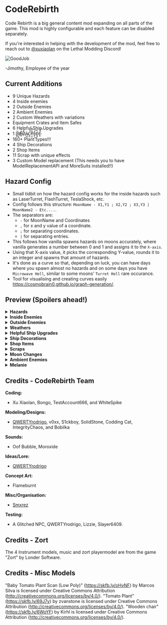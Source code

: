 # CodeRebirth

Code Rebirth is a big general content mod expanding on all parts of the game. This mod is highly configurable and each feature can be disabled separately.

If you're interested in helping with the development of the mod, feel free to reach out to [@xuxiaolan](https://discord.com/channels/1168655651455639582/1241786100201160784) on the Lethal Modding Discord!

![GoodJob](https://i.postimg.cc/9Mr5sSZj/image.png)

-Jimothy, Employee of the year

## Current Additions

- 9 Unique Hazards
- 4 Inside enemies
- 2 Outside Enemies
- 2 Ambient Enemies
- 2 Custom Weathers with variations
- Equipment Crates and Item Safes
- 6 Helpful Ship Upgrades
- 1 [̷͈̇̂ͅṘ̸̮̯E̶̺͊͛́D̸̨̉̌̃Ą̴̭͛C̵̨̪͑̈́̚Ṭ̵̝̙͋͂͊Ê̵̞̣͜͠D̷̝̟͛̈]̶̫͋̐͠
- 160+ Plant types!!!
- 4 Ship Decorations
- 2 Shop Items
- 11 Scrap with unique effects
- 3 Custom Model replacement (This needs you to have ModelReplacementAPI and MoreSuits installed!!)

## Hazard Config

- Small tidbit on how the hazard config works for the inside hazards such as LaserTurret, FlashTurret, TeslaShock, etc.
- Config follows this structure: `MoonName - X1,Y1 ; X2,Y2 ; X3,Y3 | MoonName2 - Etc....`.
- The separators are:
  - `-` for MoonName and Coordinates
  - `,` for x and y value of a coordinate.
  - `;` for separating coordinates.
  - `|` for separating entries.
- This follows how vanilla spawns hazards on moons accurately, where vanilla generates a number between 0 and 1 and assigns it to the `X-axis`.
- Using that X-axis value, it picks the corresponding Y-value, rounds it to an integer and spawns that amount of hazards.
- It's done as a curve so that, depending on luck, you can have days where you spawn almost no hazards and on some days you have `Microwave Hell`, similar to some moons' `Turret Hell` rare occurance.
- Tool for visualising and creating curves easily <https://cosmobrain0.github.io/graph-generation/>.

## Preview (Spoilers ahead!)

</details>

<details>
  <summary><strong>Hazards</strong></summary>

### Bug Zapper

![BZ](https://i.postimg.cc/GpGRtvjj/image.png)

> Designation : Bug Zapper  
> Objective : Pest Control  
>
> These giant electric zappers, capable of delivering fatal electric shocks, were instrumental in the protection of valuable assets. After detecting a threat, the giant tesla coil would charge up before delivering a strong shock, deterring or killing any attackers.  
> [Final Recorded Equipment Transmission]  
> [ERROR] Software critical failure - Objective updated : Zap metal carrier, Zap bug, Zap, Zap, Zap.

### Laser Turret

![LT](https://i.postimg.cc/1t3v2Q4N/image.png)

> Designation : Laser Assisted Soil Excavation Rig (L.A.S.E.R.)  
> Objective : Mine and Extract minerals
>
> The L.A.S.E.R. is the back bone of mining operations, this experimental tech uses a massive carved ruby that focuses light into a single point creating a laser capable of melting solid rock. Energy efficient and powerful, this device is instrumental in the quick extraction of ores.  
> [Final Recorded Equipment Transmission]  
> [ERROR] Software critical failure - Objective updated : Spin, Mine, Spin, Mine,Spin, Mine.

### Industrial Fan

![IF](https://i.postimg.cc/htGbKrcH/image.png)

> Designation : Industrial Fan  
> Objective : Aeration  
>
> These giant industrial fans were used for aeration during mining operations, keeping dust off equipment and keeping crewmates cooled down. The fan's automated system would control fan speed by detecting the amount of dust, gas and other various aerosols.  
> [Final Recorded Equipment Transmission]  
> [ERROR] Software critical failure - Objective updated : Fan Speed - Max, Maximum aeration mode - 360 degree coverage  

### Functional Microwave

![FM](https://i.postimg.cc/x84jMnNG/image.png)

> Designation : Experimental Microwave  
> Objective : Microwave rock
>
> These modified microwave ovens were used alongside L.A.S.E.R. devices to help in the mining operation. Using a modified power supply, the microwave shoots high microwave radiation at rocky surfaces to weaken and fracture surfaces. Once a surface is weakened by an automated microwave, the mining crew can start extraction using manual tools and L.A.S.E.R devices.  
> [Final Recorded Equipment Transmission]  
> [ERROR] Software critical failure  
> [Log] Crewmate found with content of 6% various minerals  
> [Update] Weaken minerals from crewmate  
> [Update] Objective updated : Microwave crewmate

### Flash Turret

![FT](https://i.postimg.cc/FH9mzY6t/image.png)

> Designation : WunderFoto Pro Flash Camera  
> Objective : Survey and Photograph
>
> The WunderFoto Pro Flash Cameras were deployed early on into mining operations to survey the local terrain for ores and photograph local wildlife for research purposes. These state of the art cameras are controlled by the latest company software with a reliable AI that will photograph and send data directly to the ship.  
> [Final Recorded Equipment Transmission]  
> [ERROR] Software critical failure - Objective updated : photograph crew, photograph crew, photograph crew, photograph crew.

### Bear Trap

![BT](https://i.postimg.cc/xdF738T4/image.png)

> Designation : Bear Trap  
> Objective : Wildlife control  
>
> These old mechanical bear traps, rusty but reliable, were used as a defensive measure against the local hostile wildlife trying to interrupt mining operations.  
>
> [Final Recorded Equipment Transmission]  
> N/A

### Air Control Unit

![ACU](https://i.postimg.cc/jS9Rj24y/image.png)

> Designation : Air Control Unit  
> Objective : Shoot down threats  
>
> An old heavy anti air canon repurposed for shooting down airborne threats. These were the last defense measure against hostile wildlife during mining operations. The AC unit uses a powerful pneumatic system that compresses surrounding air to launch heavy air seeking projectiles.  
> [Final Recorded Equipment Transmission]  
> [ERROR] Software critical failure - Objective updated : Clear skies

### Item Crate

![ICW](https://i.postimg.cc/3Jz8Lfy1/image.png)
![SW](https://i.postimg.cc/k4NV8KT0/image.png)
![ICWM](https://i.postimg.cc/T2nKcWSF/image.png)
![ICMM](https://i.postimg.cc/K8fLDgKx/image.png)

> Safe: Spawns outside and is unlockable with a key, manually open it with the dial to get a random pieces of scrap!
> Metal (Mimic): Will trap you and digest you slowly...
> Wooden: Similar except you keep bashing it! gives you shop items.
> Wooden (Mimic): 20% Chance to replace a normal wooden crate with a mimic'd one...
</details>

<details>
  <summary><strong>Inside Enemies</strong></summary>

### Jimothy (Transporter)

![Jim](https://i.postimg.cc/mD7ZxNL2/image.png)

> Carries around hazards and crates, inside and outside, and relocates them.
> Due to his cheap circuits frying, he think he's doing a good job.
> I'd keep an eye out on where he's going...

### Scrap-E (Janitor)

![SE](https://i.postimg.cc/rm7NwbLB/image.png)

> A different take on the hoarding bug mechanic, will not be very happy if he sees you littering.
> The green one is bald.

### Puppeteer (Manor Lord)

![ML](https://i.postimg.cc/FsPQfn1J/image.png)
![VP](https://i.postimg.cc/0NCXZC41/image.png)

> Once betrayed, he haunts the mansion looking for the one who backstabbed him.
> On player contact, stabs the player with his pin and spawns a voodoo puppet following the player anywhere.
> If the puppet is damaged by any source, turret, landmine, other enemies, players, etc, the player would also be damaged.
> Keep your puppet safe.

### Duck Song

![DS](https://i.postimg.cc/1zw6FNrm/image.png)
![DB1](https://i.postimg.cc/kGpDznvY/image.png)
![DB2](https://i.postimg.cc/YqThxC9h/image.png)
![DB3](https://i.postimg.cc/LXhp7jQR/image.png)

> Gives a quest to find grapes to a player. Won't butcher you in any way whatsoever...
> The one and only duck from the hit DUCK song.
> and he waddled away, waddle waddle waddle... till the very next day bam bam bam bum ba ra ra bam.
</details>

<details>
  <summary><strong>Outside Enemies</strong></summary>

### Redwood Titan

![RT](https://i.postimg.cc/FHXjYh5p/image-removebg.png)

> Stomps around outside, crushing anything in its way
> Staying too close may prompt aggressive behavior.

### Carnivorous Plant

![CarnPlant](https://i.postimg.cc/d0xDgKFr/image.png)

</details>

<details>
  <summary><strong>Weathers</strong></summary>

### Windy

![WS](https://i.postimg.cc/c4W1tk0s/image.png)

> Disastrous weather where the player is pulled and thrown by different types of tornados.
> Decreases outdoor and daytime power by 3 each and increases indoor power by 6. 

### Meteor Shower

![MS](https://i.postimg.cc/Nf2FR2r4/image.png)

> World-ending weather where the world will slowly crumble as time goes on, but with the potential for rare crystals to spawn.
> Decreases outdoor and daytime power by 3 each and increases indoor power by 6.

</details>

<details>
  <summary><strong>Helpful Ship Upgrades</strong></summary>

### Shockwave Gal (SWRD-1)

![ShG1](https://i.postimg.cc/0y6MVyXk/image.png)

> Strong and Reliable, this robotic assistant can carry items back to the ship and kill enemies

### Seamine Gal (SEA-M1)

![SeG](https://i.postimg.cc/dt3jKvNX/image.png)

> A mix of Mechanical and biological components, gives players the ability to detect surrounding hazards and enemies through its sonar ping.
> Combat based robot, Attacks and kills enemies, its blast is strong enough to kill "unkillable" enemies.
> Attack charges recharge in orbit or when a key is used on her belt!

### Terminal Gal (DAISY)

![TeG](https://i.postimg.cc/5tyVBXsg/image.png)

> Utility based robot that has a few special abilities!
> Emergency teleport right back to the ship with a long cooldown.
> Immediate recharging of any held item.
> Unlock any door or safe!

### Cruiser Gal (MISS CRUISER)

![CrG](https://i.postimg.cc/8c8rvQmp/image.png)

> Utility based robot that holds unlimited scrap and follows you around!
> Can lead you into entrances both inside and outside.
> Has a special little tune included.

### 999 Gal (LIZ-ZIE)

![LIZ](https://i.postimg.cc/nzS1XSXT/image.png)

> Friendly Gelatinous smile dressed as a nurse that heals players that interact with her.
> Can also revive players nearby.
> Recharges on orbit or on quota depending on config.
> Highly configurable.

### Shrimp Dispenser

![SD](https://i.postimg.cc/SNnzQNLB/image.png)

> Dispenses Shrimp that deals 3 damage to enemies and 60 damage to players.
> One time use unless you dispense another.
> Dropping the Shrimp despawns it.
> Inspired by the shrimp from lockdown protocol, it's a lovely game.
</details>
<details>
  <summary><strong>Ship Decorations</strong></summary>

![SB](https://i.postimg.cc/mZJGVMzg/image.png)

> AIRCONTROL, BEARTRAP, HERMIT and CLEANER.
> Animated Ship decorations, no practical use.
> Zedfox not included.
</details>
<details>
  <summary><strong>Shop Items</strong></summary>

### Hoverboard

![HB](https://i.postimg.cc/wj6mw7Nc/hoverboard.png)

> Shop Item that allows you to drift around the world, should be faster than walking speed and allows a boost using sprint.

### Wallet

![W](https://i.postimg.cc/wMBrg32r/imwadadage-removebg-preview.png)

> Shop Item to get some extra cash for the quota can pick up coins.

</details>

<details>
  <summary><strong>Scraps</strong></summary>

### Guitar

![GU](https://i.postimg.cc/5025L276/Guitar-Icon.png)

> From hit game "Zort", this instrument can be harmonised with the 3 other instruments added for beautiful music.

### Recorder

![RE](https://i.postimg.cc/DwStd7Np/Recorder-Icon.png)

> From hit game "Zort", this instrument can be harmonised with the 3 other instruments added for beautiful music.

### Violin

![VI](https://i.postimg.cc/wT7Wn0k7/Violin-Icon.png)

> From hit game "Zort", this instrument can be harmonised with the 3 other instruments added for beautiful music.

### Accordion

![AC](https://i.postimg.cc/4d0ccbHS/Accordion-Icon.png)

> From hit game "Zort", this instrument can be harmonised with the 3 other instruments added for beautiful music.

### Snow Globe

![SG](https://i.postimg.cc/NfBS0qgy/snowglobe-icon.png)

> Cracked, rare and unique. This Snow Globe is found deep inside of abandoned moons.

### Meteorite (Sapphire)

![MS](https://i.postimg.cc/gJff3RxD/image.png)

### Meteorite (Emerald)

![ME](https://i.postimg.cc/8PsDsz8n/image.png)

### Meteorite (Ruby)

![MR](https://i.postimg.cc/prXbTzmp/image.png)

> Valuable rare Scrap found from the remaining debris of some Meteors.
> Yes I'm aware the ruby looks ass.

### Epic Axe

![EA](https://i.postimg.cc/wxWPFcTY/imwadaage-removebg-preview.png)

> Cool glowy Axe!
> Can crit and deal 2x damage.

### Nature's Mace

![NM](https://i.postimg.cc/zvKF6H00/image.png)

> Mace that uses the power of nature to strike your enemies.
> Heals enemies and players alike (players to 80 hp max, enemies infinitely).
> Can crit and deal 2x damage.

### Spiky Mace

![SM](https://i.postimg.cc/5tr5tSrs/image.png)

> Looks like it would hurt a lot...
> Deals 2 damage by default, very powerful!
> Can crit and deal 2x damage.

### Icy Hammer

![IH](https://i.postimg.cc/G2NsQgQD/image.png)

> With the power of ice, enemies may be slowed down temporarily...
> Can crit and deal 2x damage.

### Pointy Needle

![PN](https://i.postimg.cc/6QfKxn8B/image.png)

> Obtained by defeating the Lord Of The Manor.
> Might have more to it later on.

### Puppet

![PS](https://i.postimg.cc/YSC7kjYg/image.png)

> Obtained by defeating the Manor Lord that puppetted the player.
> It's you, but better!

### Coin

![C](https://i.postimg.cc/cC5bHZ5L/imagwadae-removebg-preview.png)

> Scrap to get some extra cash for the quota, Coin doesn't affect normal-level scrap spawn rates and is not included in the pool normally.
> Rumours say this ancient currency can be used to trade with [INFORMATION NOT AVAILABLE].
</details>
<details>
  <summary><strong>Moon Changes</strong></summary>

### Diverse Flora

![F](https://i.postimg.cc/8C8k191j/image.png)

### Infectious Biomes

![IBCo](https://i.postimg.cc/G380FxFx/image.png)
![IBH](https://i.postimg.cc/wjRJfCfv/image.png)
![IBCr](https://i.postimg.cc/jq3xFLJx/image.png)

</details>
<details>
  <summary><strong>Ambient Enemies</strong></summary>

### Cutiefly

![CF](https://i.postimg.cc/zvmYv21Z/image-207-removebg-preview.png)

> Flies around occasionally resting on the ground. (harmless?????)
> DO NOT APPROACH DO NOT APPROACH [REDACTED].
> ON DEATH IT LIVES YET AGAIN, REBORN A NEW.

### Snailcat

![SC](https://i.postimg.cc/qMzFFhzh/imawadge-removebg-preview.png)

> Roams the land slowly (harmless)

</details>
<details>
  <summary><strong>Melanie</strong></summary>

![MelanieMelicious](https://i.postimg.cc/xd3PhrJ0/grinning-face.png)

> Fear the low value 2 handers

</details>

## Credits - CodeRebirth Team

**Coding:**

- Xu Xiaolan, Bongo, TestAccount666, and WhiteSpike

**Modeling/Designs:**

- [QWERTYrodrigo](https://www.youtube.com/watch?v=AxE4TltnvjI), v0xx, S1ckboy, SolidStone, Codding Cat, IntegrityChaos, and Bobilka

**Sounds:**

- Oof Bubble, Moroxide

**Ideas/Lore:**

- [QWERTYrodrigo](https://www.youtube.com/watch?v=AxE4TltnvjI)

**Concept Art:**

- Flameburnt

**Misc/Organisation:**

- [Smxrez](https://www.youtube.com/shorts/6Mo9MJFu89M)

**Testing:**

- A Glitched NPC, QWERTYrodrigo, Lizzie, Slayer6409.

## Credits - Zort

The 4 Instrument models, music and zort playermodel are from the game "Zort" by Londer Software.

## Credits - Misc Models

"Baby Tomato Plant Scan (Low Poly)" (<https://skfb.ly/oHvNF>) by Marcos Silva is licensed under Creative Commons Attribution (<http://creativecommons.org/licenses/by/4.0/>).
"Tomato Plant" (<https://skfb.ly/69J7v>) by zvanstone is licensed under Creative Commons Attribution (<http://creativecommons.org/licenses/by/4.0/>).
"Wooden chair" (<https://skfb.ly/6WoYF>) by Kirhl is licensed under Creative Commons Attribution (<http://creativecommons.org/licenses/by/4.0/>).
